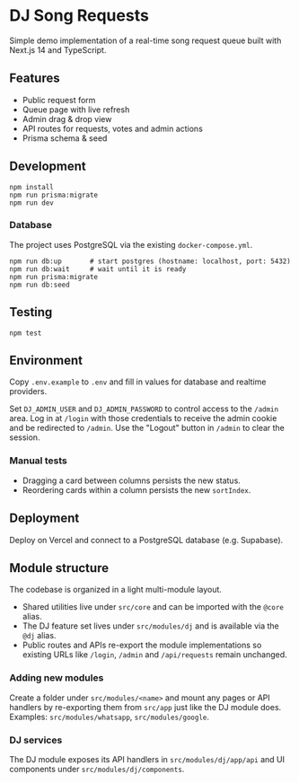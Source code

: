 # DJ Song Requests

Simple demo implementation of a real-time song request queue built with Next.js 14 and TypeScript.

## Features
- Public request form
- Queue page with live refresh
- Admin drag & drop view
- API routes for requests, votes and admin actions
- Prisma schema & seed

## Development
```
npm install
npm run prisma:migrate
npm run dev
```

### Database
The project uses PostgreSQL via the existing `docker-compose.yml`.

```
npm run db:up       # start postgres (hostname: localhost, port: 5432)
npm run db:wait     # wait until it is ready
npm run prisma:migrate
npm run db:seed
```

## Testing
```
npm test
```

## Environment
Copy `.env.example` to `.env` and fill in values for database and realtime providers.

Set `DJ_ADMIN_USER` and `DJ_ADMIN_PASSWORD` to control access to the `/admin` area.
Log in at `/login` with those credentials to receive the admin cookie and be redirected to `/admin`. Use the "Logout" button in `/admin` to clear the session.

### Manual tests
- Dragging a card between columns persists the new status.
- Reordering cards within a column persists the new `sortIndex`.

## Deployment
Deploy on Vercel and connect to a PostgreSQL database (e.g. Supabase).

## Module structure

The codebase is organized in a light multi-module layout.

- Shared utilities live under `src/core` and can be imported with the `@core` alias.
- The DJ feature set lives under `src/modules/dj` and is available via the `@dj` alias.
- Public routes and APIs re-export the module implementations so existing URLs like `/login`, `/admin` and `/api/requests` remain unchanged.

### Adding new modules

Create a folder under `src/modules/<name>` and mount any pages or API handlers by re-exporting them from `src/app` just like the DJ module does. Examples: `src/modules/whatsapp`, `src/modules/google`.

### DJ services

The DJ module exposes its API handlers in `src/modules/dj/app/api` and UI components under `src/modules/dj/components`.
